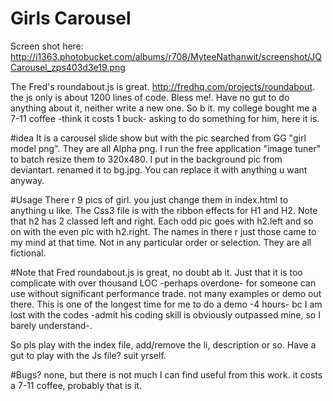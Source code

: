 Girls Carousel
=============
Screen shot here: http://i1363.photobucket.com/albums/r708/MyteeNathanwit/screenshot/JQCarousel_zps403d3e19.png

The Fred's roundabout.js is great. http://fredhq.com/projects/roundabout. the js only is about 1200 lines of code. Bless me!. Have no gut to do anything about it, neither write a new one. So b it. my college bought me a 7-11 coffee -think it costs 1 buck- asking to do something for him, here it is.

#idea
It is a carousel slide show but with the pic searched from GG "girl model png". They are all Alpha png. 
I run the free application "image tuner" to batch resize them to 320x480.
I put in the background pic from deviantart. renamed it to bg.jpg. You can replace it with anything u want anyway.

#Usage
There r 9 pics of girl. you just change them in index.html to anything u like.
The Css3 file is with the ribbon effects for H1 and H2. Note that h2 has 2 classed left and right. Each odd pic goes with h2.left and so on with the even pic with h2.right.
The names in there r just those came to my mind at that time. Not in any particular order or selection. They are all fictional.

#Note
that Fred roundabout.js is great, no doubt ab it. Just that it is too complicate with over thousand LOC -perhaps overdone- for someone can use without significant performance trade. not many examples or demo out there. This is one of the longest time for me to do a demo -4 hours- bc I am lost with the codes -admit his coding skill is obviously outpassed mine, so I barely understand-. 

So pls play with the index file, add/remove the li, description or so. Have a gut to play with the Js file? suit yrself.

#Bugs?
none, but there is not much I can find useful from this work. it costs a 7-11 coffee, probably that is it.
